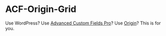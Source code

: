 # ACF-Origin-Grid
Use WordPress? Use [Advanced Custom Fields Pro](https://www.advancedcustomfields.com/pro/)? Use [Origin](https://github.com/davejfox/Origin-WordPress-Theme)? This is for you.